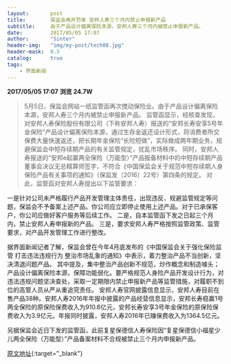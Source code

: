 ```yaml
---
layout:       post
title:        保监会再开罚单 安邦人寿三个月内禁止申报新产品
subtitle:     由于产品设计偏离保险本源，安邦人寿三个月内被禁止申报新产品。
date:         2017/05/05 17:07
author:       "Sinter"
header-img:   "img/my-post/tech08.jpg"
header-mask:  0.3
catalog:      true
tags:
    - 界面新闻
---
```


**2017/05/05 17:07**  **浏览 24.7W**

> 5月5日，保监会网站一纸监管函再次搅动保险业。由于产品设计偏离保险本源，安邦人寿三个月内被禁止申报新产品。
监管函显示，经核查发现，对安邦人寿保险股份有限公司（下称安邦人寿）报送的“安邦长寿安享5号年金保险”产品设计偏离保险本源，通过生存金返还设计形式，将消费者所交保费大量快速返还，把长期年金保险“长险短做”，实际做成两年期业务，规避保监会中短存续期产品的有关监管规定，扰乱市场秩序。
同时，安邦人寿报送的“安邦e起赢两全保险（万能型）”产品报备材料中的中短存续期产品董事会决议无总精算师签字，不符合《中国保监会关于规范中短存续期人身保险产品有关事项的通知》（保监发〔2016〕22号）第四条的规定。
对此，监管函对安邦人寿提出以下监管要求：

一是针对公司未严格履行产品开发管理主体责任，出现违反、规避监管规定等问题，保监会不予备案上述产品。你公司应立即停止使用上述产品。对于已承保客户，你公司应做好客户服务等后续工作。
二是，自本监管函下发之日起三个月内，禁止安邦人寿申报新的产品。
三是，要求安邦人寿严格按照监管政策、监管要求，对产品开发管理工作进行整改。

据界面新闻记者了解，保监会曾在今年4月底发布的《中国保监会关于强化保险监管 打击违法违规行为 整治市场乱象的通知》中表示，着力整治产品不当创新，坚决清退问题产品。
其中提及，集中整治产品创新不规范，炒作概念和制造噱头；产品设计偏离保险本源，保障功能弱化。要严格规范人身险产品开发设计行为，对违法违规问题坚决查处，采取一定期限内禁止申报新产品等监管措施，对履职不到位的高管人员从严从重追究责任。
安邦人寿官网披露信息显示，安邦人寿目前在售产品38种。安邦人寿2016年年报中披露的产品经营信息显示，安邦长寿稳赢1号两全保险的原保险保费收入为910.6亿元，安邦长寿安享3号年金保险的原保险保费收入为3.9亿元。年报同时披露，安邦人寿2016年已赚保费收入为1364.5亿元。

另据保监会近日下发的监管函，此前复星保德信人寿保险因“复星保德信小福星少儿两全保险（万能型）”产品备案材料不合规被禁止三个月内申报新产品。


[原文地址](http://www.jiemian.com/article/1299740.html){:target="_blank"}


